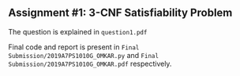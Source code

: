## Assignment #1: 3-CNF Satisfiability Problem

The question is explained in ```question1.pdf```

Final code and report is present in ```Final Submission/2019A7PS1010G_OMKAR.py``` and ```Final Submission/2019A7PS1010G_OMKAR.pdf``` respectively.


